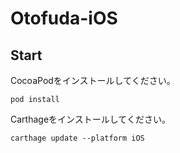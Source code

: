 # Otofuda-iOS

## Start

CocoaPodをインストールしてください。
```
pod install
```

Carthageをインストールしてください。
```
carthage update --platform iOS
```

## 
